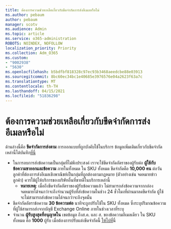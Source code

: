 ```yaml
---
title: ต้องการความช่วยเหลือเกี่ยวกับขีดจํากัดการส่งอีเมลหรือไม่
ms.author: pebaum
author: pebaum
manager: scotv
ms.audience: Admin
ms.topic: article
ms.service: o365-administration
ROBOTS: NOINDEX, NOFOLLOW
localization_priority: Priority
ms.collection: Adm_O365
ms.custom:
- "9002938"
- "5630"
ms.openlocfilehash: b5bdfbf818328c97ec93b3468aeedcbe88e03913
ms.sourcegitcommit: 8bc60ec34bc1e40685e3976576e04a2623f63a7c
ms.translationtype: MT
ms.contentlocale: th-TH
ms.lasthandoff: 04/15/2021
ms.locfileid: "51836298"
---
```

# <a name="need-help-with-email-sending-limits"></a>ต้องการความช่วยเหลือเกี่ยวกับขีดจํากัดการส่งอีเมลหรือไม่

ด้านล่างนี้คือ **ขีดจํากัดการส่งตาม** การออกแบบที่ถูกบังคับใช้ในบริการ ข้อมูลเพิ่มเติมเกี่ยวกับขีดจํากัดเหล่านี้ได้บันทึก[ที่นี่](https://docs.microsoft.com/office365/servicedescriptions/exchange-online-service-description/exchange-online-limits#receiving-and-sending-limits)

- ในการลบการส่งข้อความเป็นกลุ่มที่ไม่พึงประสงค์ เราจะใช้ขีดจํากัดอัตราของผู้รับต่อ **ผู้ใช้กับข้อความขาออกและข้อความ** ภายในทั้งหมด ใน SKU ทั้งหมด ขีดจํากัดคือ **10,000 คน** ต่อวัน  ลูกค้าที่ต้องการส่งอีเมลเชิงพาณิชย์เป็นกลุ่มที่ถูกต้องตามกฎหมาย (ตัวอย่างเช่น จดหมายข่าวลูกค้า) ควรใช้ผู้ให้บริการของบริษัทอื่นที่ขายดีในบริการเหล่านี้
    - **หมายเหตุ**: เมื่อถึงขีดจํากัดอัตราของผู้รับข้อความแล้ว ไม่สามารถส่งข้อความจากกล่องจดหมายได้จนกว่าจะถึงจํานวนผู้รับที่ส่งข้อความในช่วง 24 ชั่วโมงที่ผ่านมาลดขีดจํากัด ผู้ใช้จะไม่สามารถส่งข้อความได้จนกว่าจะถึงจุดนั้น
- ขีดจํากัดอัตราข้อความ **30 ข้อความต่อ** นาทีจะถูกปรับใช้ใน SKU ทั้งหมด ซึ่งระบุปริมาณข้อความที่ผู้ใช้สามารถส่งจากบัญชี Exchange Online ภายในช่วงเวลาที่ระบุ
- จํานวน **ผู้รับสูงสุดที่อนุญาตใน** เขตข้อมูล ถึงส.ค. และ ส. ของข้อความอีเมลเดียว ใน SKU ทั้งหมด คือ **1000** ผู้รับ เมื่อต้องการปรับแต่งขีดจํากัดนี้ [ให้ไปที่](https://techcommunity.microsoft.com/t5/exchange-team-blog/customizable-recipient-limits-in-office-365/ba-p/1183228)นี่
